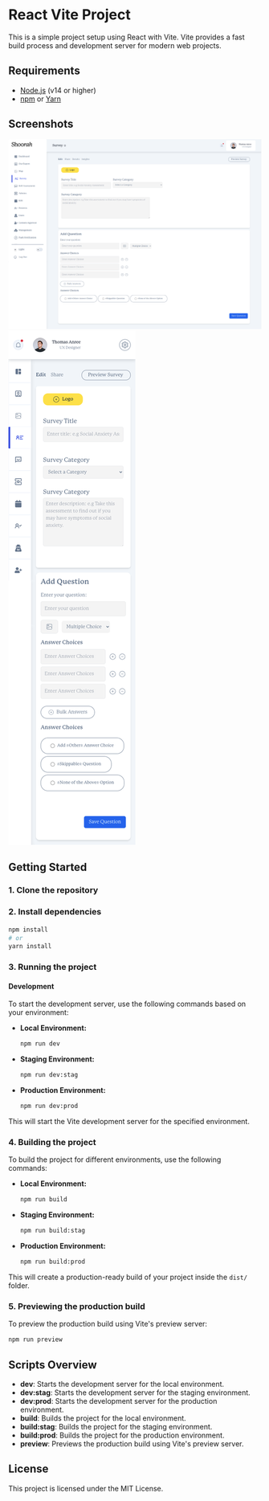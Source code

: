 
# React Vite Project

This is a simple project setup using React with Vite. Vite provides a fast build process and development server for modern web projects.

## Requirements

- [Node.js](https://nodejs.org/en/) (v14 or higher)
- [npm](https://www.npmjs.com/) or [Yarn](https://yarnpkg.com/)

## Screenshots
![image](./screenshots/web.png)
![image](./screenshots/mobile.png)


## Getting Started

### 1. Clone the repository


### 2. Install dependencies

```bash
npm install
# or
yarn install
```

### 3. Running the project

#### Development

To start the development server, use the following commands based on your environment:

- **Local Environment:**

  ```bash
  npm run dev
  ```

- **Staging Environment:**

  ```bash
  npm run dev:stag
  ```

- **Production Environment:**

  ```bash
  npm run dev:prod
  ```

This will start the Vite development server for the specified environment.

### 4. Building the project

To build the project for different environments, use the following commands:

- **Local Environment:**

  ```bash
  npm run build
  ```

- **Staging Environment:**

  ```bash
  npm run build:stag
  ```

- **Production Environment:**

  ```bash
  npm run build:prod
  ```

This will create a production-ready build of your project inside the `dist/` folder.

### 5. Previewing the production build

To preview the production build using Vite's preview server:

```bash
npm run preview
```

## Scripts Overview

- **dev**: Starts the development server for the local environment.
- **dev:stag**: Starts the development server for the staging environment.
- **dev:prod**: Starts the development server for the production environment.
- **build**: Builds the project for the local environment.
- **build:stag**: Builds the project for the staging environment.
- **build:prod**: Builds the project for the production environment.
- **preview**: Previews the production build using Vite's preview server.

## License

This project is licensed under the MIT License.

